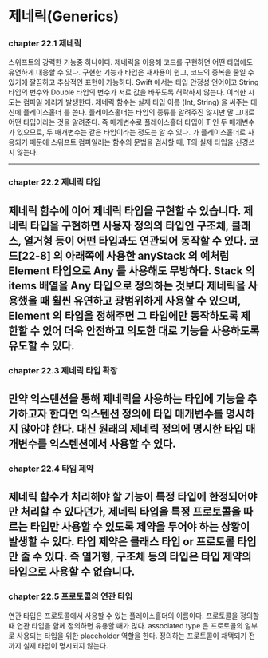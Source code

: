 # 제네릭(Generics)
### chapter 22.1 제네릭
스위프트의 강력한 기능중 하나이다. 제네릭을 이용해 코드를 구현하면 어떤 타입에도 유연하게 대응할 수 있다. 구현한 기능과 타입은 재사용이 쉽고, 코드의 중복을 줄일 수 있기에 깔끔하고 추상적인 표현이 가능하다. Swift 에서는 타입 안정성 언어이고 String 타입의 변수와 Double 타입의 변수가 서로 값을 바꾸도록 허락하지 않는다. 이러한 시도는 컴파일 에러가 발생한다. 제네릭 함수는 실제 타입 이름 (Int, String) 을 써주는 대신에 플레이스홀더 <T> 를 쓴다. 플레이스홀더는 타입의 종류를 알려주진 않지만 말 그대로 어떤 타입이라는 것을 알려준다. 즉 매개변수로 플레이스홀더 타입이 T 인 두 매개변수가 있으므로, 두 매개변수는 같은 타입이라는 정도는 알 수 있다. <T> 가 플레이스홀더로 사용되기 때문에 스위프트 컴파일러는 함수의 문법을 검사할 때, T의 실제 타입을 신경쓰지 않는다.

---------------------------------------------------------------- 
### chapter 22.2 제네릭 타입

제네릭 함수에 이어 제네릭 타입을 구현할 수 있습니다. 제네릭 타입을 구현하면 사용자 정의의 타입인 구조체, 클래스, 열거형 등이 어떤 타입과도 연관되어 동작할 수 있다. 
코드[22-8] 의 아래쪽에 사용한 anyStack 의 예처럼 Element 타입으로 Any 를 사용해도 무방하다. Stack 의 items 배열을 Any 타입으로 정의하는 것보다 제네릭을 사용했을 때 훨씬 유연하고 광범위하게 사용할 수 있으며, Element 의 타입을 정해주면 그 타입에만 동작하도록 제한할 수 있어 더욱 안전하고 의도한 대로 기능을 사용하도록 유도할 수 있다.
-----------------------------------------------------------------
### chapter 22.3 제네릭 타입 확장

만약 익스텐션을 통해 제네릭을 사용하는 타입에 기능을 추가하고자 한다면 익스텐션 정의에 타입 매개변수를 명시하지 않아야 한다. 대신 원래의 제네릭 정의에 명시한 타입 매개변수를 익스텐션에서 사용할 수 있다.
------------------------------------------------------------------
### chapter 22.4 타입 제약
제네릭 함수가 처리해야 할 기능이 특정 타입에 한정되어야만 처리할 수 있다던가, 제네릭 타입을 특정 프로토콜을 따르는 타입만 사용할 수 있도록 제약을 두어야 하는 상황이 발생할 수 있다. 타입 제약은 클래스 타입 or 프로토콜 타입만 줄 수 있다. 즉 열거형, 구조체 등의 타입은 타입 제약의 타입으로 사용할 수 없습니다.
------------------------------------------------------------------
### chapter 22.5 프로토콜의 연관 타입
연관 타입은 프로토콜에서 사용할 수 있는 플레이스홀더의 이름이다. 프로토콜을 정의할 때 연관 타입을 함께 정의하면 유용할 때가 많다.
associated type 은 프로토콜의 일부로 사용되는 타입을 위한 placeholder 역할을 한다. 정의하는 프로토콜이 채택되기 전까지 실제 타입이 명시되지 않는다.

